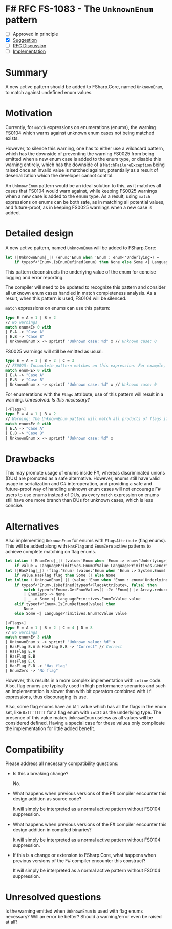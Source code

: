 # F# RFC FS-1083 - The `UnknownEnum` pattern

<!--The design suggestion [The `UnknownEnum` pattern](https://github.com/fsharp/fslang-suggestions/issues/822) has been marked "approved in principle".
This RFC covers the detailed proposal for this suggestion.
-->

- [ ] Approved in principle
- [x] [Suggestion](https://github.com/fsharp/fslang-suggestions/issues/822)
- [ ] [RFC Discussion](https://github.com/fsharp/fslang-design/issues/FILL-ME-IN)
- [ ] [Implementation](https://github.com/dotnet/fsharp/pull/FILL-ME-IN)

# Summary

A new active pattern should be added to FSharp.Core, named `UnknownEnum`, to match against undefined enum values.

# Motivation

Currently, for `match` expressions on enumerations (enums), the warning FS0104 which warns against unknown enum cases not being matched exists.

However, to silence this warning, one has to either use a wildacard pattern, which has the downside of preventing the warning FS0025 from being emitted when a new enum case is added to the enum type, or disable this warning entirely, which has the downside of a `MatchFailureException` being raised once an invalid value is matched against, potentially as a result of deserialization which the developer cannot control.

An `UnknownEnum` pattern would be an ideal solution to this, as it matches all cases that FS0104 would warn against, while keeping FS0025 warnings when a new case is added to the enum type. As a result, using `match` expressions on enums can be both safe, as in matching all potential values, and future-proof, as in keeping FS0025 warnings when a new case is added.

# Detailed design

A new active pattern, named `UnknownEnum` will be added to FSharp.Core:
```fs
let (|UnknownEnum|_|) (enum:'Enum when 'Enum : enum<'Underlying>) =
    if typeof<'Enum>.IsEnumDefined(enum) then None else Some <| LanguagePrimitives.EnumToValue enum
```
This pattern deconstructs the underlying value of the enum for concise logging and error reporting.

The compiler will need to be updated to recognize this pattern and consider all unknown enum cases handled in match completeness analysis. As a result, when this pattern is used, FS0104 will be silenced.

`match` expressions on enums can use this pattern:
```fs
type E = A = 1 | B = 2
// No warnings
match enum<E> 0 with
| E.A -> "Case A"
| E.B -> "Case B"
| UnknownEnum x -> sprintf "Unknown case: %d" x // Unknown case: 0
```

FS0025 warnings will still be emitted as usual:
```fs
type E = A = 1 | B = 2 | C = 3
// FS0025: Incomplete pattern matches on this expression. For example, the value 'E.C' may indicate a case not covered by the pattern(s).
match enum<E> 0 with 
| E.A -> "Case A" 
| E.B -> "Case B" 
| UnknownEnum x -> sprintf "Unknown case: %d" x // Unknown case: 0
```

For enumerations with the `Flags` attribute, use of this pattern will result in a warning.
_Unresolved: Is this necessary?_
```fs
[<Flags>]
type E = A = 1 | B = 2
// Warning: The UnknownEnum pattern will match all products of flags if they are not declared in the enumeration.
match enum<E> 0 with 
| E.A -> "Case A" 
| E.B -> "Case B" 
| UnknownEnum x -> sprintf "Unknown case: %d" x
```

# Drawbacks

This may promote usage of enums inside F#, whereas discriminated unions (DUs) are promoted as a safe alternative. However, enums still have valid usage in serialization and C# interoperation, and providing a safe and future-proof way of handling unknown enum cases will not encourage F# users to use enums instead of DUs, as every `match` expression on enums still have one more branch than DUs for unknown cases, which is less concise.  

# Alternatives

Also implementing `UnknownEnum` for enums with `FlagsAttribute` (flag enums). This will be added along with `HasFlag` and `EnumZero` active patterns to achieve complete matching on flag enums.
```fs
let inline (|EnumZero|_|) (value:'Enum when 'Enum :> enum<'Underlying>) = 
    if value = LanguagePrimitives.EnumOfValue LanguagePrimitives.GenericZero then Some () else None
let (|HasFlag|_|) (flag:'Enum) (value:'Enum when 'Enum :> System.Enum) =
    if value.HasFlag flag then Some () else None
let inline (|UnknownEnum|_|) (value:'Enum when 'Enum : enum<'Underlying>) =
    if typeof<'Enum>.IsDefined(typeof<FlagsAttribute>, false) then
        match typeof<'Enum>.GetEnumValues() :?> 'Enum[] |> Array.reduce (|||) |> (~~~) &&& value with
        | EnumZero -> None
        | _ -> Some <| LanguagePrimitives.EnumToValue value
    elif typeof<'Enum>.IsEnumDefined(value) then
        None
    else Some <| LanguagePrimitives.EnumToValue value

[<Flags>]
type E = A = 1 | B = 2 | C = 4 | D = 8
// No warnings
match enum<E> 3 with
| UnknownEnum x -> sprintf "Unknown value: %d" x 
| HasFlag E.A & HasFlag E.B -> "Correct" // Correct
| HasFlag E.A
| HasFlag E.B
| HasFlag E.C 
| HasFlag E.D -> "Has flag" 
| EnumZero -> "No flag"
```
However, this results in a more complex implementation with `inline` code. Also, flag enums are typically used in high performance scenarios and such an implementation is slower than with bit operators combined with `if` expressions, thus discouraging its use.

Also, some flag enums have an `All` value which has all the flags in the enum set, like `0xffffffff` for a flag enum with `int32` as the underlying type. The presence of this value makes `UnknownEnum` useless as all values will be considered defined. Having a special case for these values only complicate the implementation for little added benefit.

# Compatibility

Please address all necessary compatibility questions:

* Is this a breaking change?

  No.
* What happens when previous versions of the F# compiler encounter this design addition as source code?

  It will simply be interpreted as a normal active pattern without FS0104 suppression.
* What happens when previous versions of the F# compiler encounter this design addition in compiled binaries?

  It will simply be interpreted as a normal active pattern without FS0104 suppression.
* If this is a change or extension to FSharp.Core, what happens when previous versions of the F# compiler encounter this construct?

  It will simply be interpreted as a normal active pattern without FS0104 suppression.

# Unresolved questions

Is the warning emitted when `UnknownEnum` is used with flag enums necessary? Will an error be better? Should a warning/error even be raised at all?

